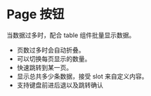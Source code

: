 # Page 按钮
当数据过多时，配合 table 组件批量显示数据。
- 页数过多时会自动折叠。
- 可以切换每页显示的数量。
- 快速跳转到某一页。
- 显示总共多少条数据，接受 slot 来自定义内容。
- 支持键盘前进后退以及跳转确认
